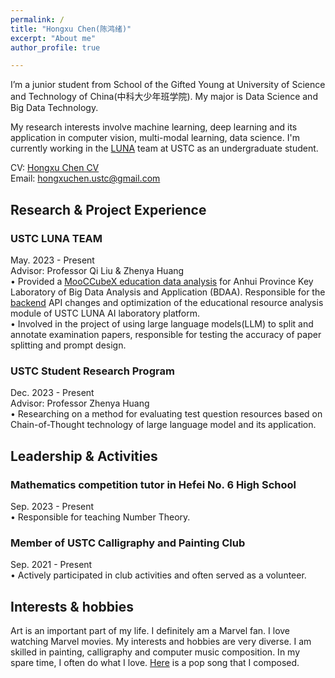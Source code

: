 ```yaml
---
permalink: /
title: "Hongxu Chen(陈鸿绪)"
excerpt: "About me"
author_profile: true

---
```


I’m a junior student from School of the Gifted Young at University of Science and Technology of China(中科大少年班学院). My major is Data Science and Big Data Technology.   
  
My research interests involve machine learning, deep learning and its application in computer vision, multi-modal learning, data science. I'm currently working in the [LUNA](https://luna.bdaa.pro) team at USTC as an undergraduate student.  
  
CV: [Hongxu Chen CV](https://ustcchx.github.io/hongxuchen.github.io/files/CV_HongxuChen.pdf)  
Email: hongxuchen.ustc@gmail.com

Research & Project Experience
-----
### USTC LUNA TEAM  
May. 2023 - Present  
Advisor: Professor Qi Liu & Zhenya Huang  
•	Provided a [MooCCubeX education data analysis](https://github.com/ustcchx/EduData/blob/master/docs/analysis/MOOCCubeX.ipynb) for Anhui Province Key Laboratory of Big Data Analysis and Application (BDAA). Responsible for the [backend](https://git.iai.bdaa.pro/luna/kg-edu-backend) API changes and optimization of the educational resource analysis module of USTC LUNA AI laboratory platform.  
•	Involved in the project of using large language models(LLM) to split and annotate examination papers, responsible for testing the accuracy of paper splitting and prompt design.  

  
### USTC Student Research Program  
Dec. 2023 - Present  
Advisor: Professor Zhenya Huang  
•	Researching on a method for evaluating test question resources based on Chain-of-Thought technology of large language model and its application.  

  
Leadership & Activities
-----
### Mathematics competition tutor in Hefei No. 6 High School   
Sep. 2023 - Present  
•	Responsible for teaching Number Theory.  

  
### Member of USTC Calligraphy and Painting Club   
Sep. 2021 - Present  
•	Actively participated in club activities and often served as a volunteer.

Interests & hobbies
-----
Art is an important part of my life. I definitely am a Marvel fan. I love watching Marvel movies. My interests and hobbies are very diverse. I am skilled in painting, calligraphy and computer music composition. In my spare time, I often do what I love. [Here](https://www.bilibili.com/video/BV1hk4y1g7UQ/) is a pop song that I composed.



